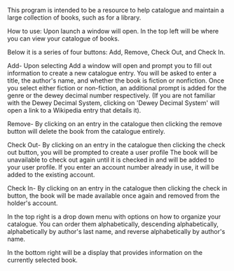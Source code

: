 This program is intended to be a resource to help catalogue and maintain a large collection of books, such as for a library.

How to use:
Upon launch a window will open. In the top left will be where you can view your catalogue of books.


Below it is a series of four buttons: Add, Remove, Check Out, and Check In.

Add- Upon selecting Add a window will open and prompt you to fill out information to create a new catalogue entry. You will be asked to enter a title, the author's name, and whether the book is fiction or nonfiction. Once you select either fiction or non-fiction, an additional prompt is added for the genre or the dewey decimal number respectively. (If you are not familiar with the Dewey Decimal System, clicking on 'Dewey Decimal System' will open a link to a Wikipedia entry that details it).

Remove- By clicking on an entry in the catalogue then clicking the remove button will delete the book from the catalogue entirely.

Check Out- By clicking on an entry in the catalogue then clicking the check out button, you will be prompted to create a user profile The book will be unavailable to check out again until it is checked in and will be added to your user profile. If you enter an account number already in use, it will be added to the existing account.

Check In- By clicking on an entry in the catalogue then clicking the check in button, the book will be made available once again and removed from the holder's account.


In the top right is a drop down menu with options on how to organize your catalogue. You can order them alphabetically, descending alphabetically, alphabetically by author's last name, and reverse alphabetically by author's name.


In the bottom right will be a display that provides information on the currently selected book.
